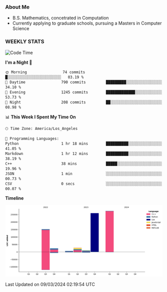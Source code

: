 ### About Me

- B.S. Mathematics, concetrated in Computation
- Currently applying to graduate schools, pursuing a Masters in Computer Science


### WEEKLY STATS
<!--START_SECTION:waka-->
![Code Time](http://img.shields.io/badge/Code%20Time-51%20hrs%2031%20mins-blue)

**I'm a Night 🦉** 

```text
🌞 Morning                74 commits          █░░░░░░░░░░░░░░░░░░░░░░░░   03.19 % 
🌆 Daytime                790 commits         █████████░░░░░░░░░░░░░░░░   34.10 % 
🌃 Evening                1245 commits        █████████████░░░░░░░░░░░░   53.73 % 
🌙 Night                  208 commits         ██░░░░░░░░░░░░░░░░░░░░░░░   08.98 % 
```


📊 **This Week I Spent My Time On** 

```text
🕑︎ Time Zone: America/Los_Angeles

💬 Programming Languages: 
Python                   1 hr 18 mins        ██████████░░░░░░░░░░░░░░░   41.05 % 
Markdown                 1 hr 12 mins        ██████████░░░░░░░░░░░░░░░   38.19 % 
C++                      38 mins             █████░░░░░░░░░░░░░░░░░░░░   19.96 % 
JSON                     1 min               ░░░░░░░░░░░░░░░░░░░░░░░░░   00.73 % 
CSV                      0 secs              ░░░░░░░░░░░░░░░░░░░░░░░░░   00.07 % 
```

**Timeline**

![Lines of Code chart](https://raw.githubusercontent.com/nickocruzm/nickocruzm/main/assets/bar_graph.png)


 Last Updated on 09/03/2024 02:19:54 UTC
<!--END_SECTION:waka-->
